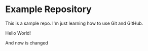 # Example Repository
This is a sample repo. I'm just learning how to use Git and GitHub. 

Hello World!

And now is changed